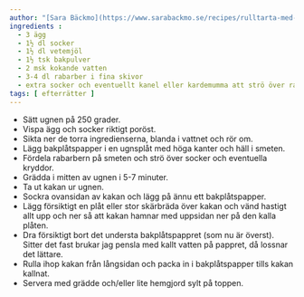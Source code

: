 ```yaml
---
author: "[Sara Bäckmo](https://www.sarabackmo.se/recipes/rulltarta-med-inbyggd-rabarber/)"
ingredients :
  - 3 ägg
  - 1½ dl socker
  - 1½ dl vetemjöl
  - 1½ tsk bakpulver
  - 2 msk kokande vatten
  - 3-4 dl rabarber i fina skivor
  - extra socker och eventuellt kanel eller kardemumma att strö över rabarbern
tags: [ efterrätter ]
---
```

* Sätt ugnen på 250 grader.
* Vispa ägg och socker riktigt poröst.
* Sikta ner de torra ingredienserna, blanda i vattnet och rör om.
* Lägg bakplåtspapper i en ugnsplåt med höga kanter och häll i smeten.
* Fördela rabarbern på smeten och strö över socker och eventuella kryddor.
* Grädda i mitten av ugnen i 5-7 minuter.
* Ta ut kakan ur ugnen.
* Sockra ovansidan av kakan och lägg på ännu ett bakplåtspapper.
* Lägg försiktigt en plåt eller stor skärbräda över kakan och vänd hastigt allt upp och ner så att kakan hamnar med uppsidan ner på den kalla plåten.
* Dra försiktigt bort det understa bakplåtspappret (som nu är överst). Sitter det fast brukar jag pensla med kallt vatten på pappret, då lossnar det lättare.
* Rulla ihop kakan från långsidan och packa in i bakplåtspapper tills kakan kallnat.
* Servera med grädde och/eller lite hemgjord sylt på toppen.
